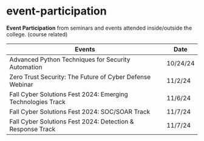 # event-participation
**Event Participation** from seminars and events attended inside/outside the college. (course related)

| Events | Date | 
|----------|---------|
| Advanced Python Techniques for Security Automation | 10/24/24 |
| Zero Trust Security: The Future of Cyber Defense Webinar | 11/2/24 |
| Fall Cyber Solutions Fest 2024: Emerging Technologies Track | 11/6/24 |
| Fall Cyber Solutions Fest 2024: SOC/SOAR Track | 11/7/24 |
| Fall Cyber Solutions Fest 2024: Detection & Response Track | 11/7/24 |


